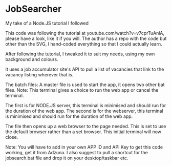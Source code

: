 # JobSearcher
My take of a Node.JS tutorial I followed

This code was following the tutorial at youtube.com/watch?v=v7cprTuAnlA, please have a look, like it if you will.
The author has a repo with the code but other than the SVG, I hand-coded everything so that I could actually learn.

After following the tutorial, I tweaked it to suit my needs, using my own background and colours.

It uses a job accumulator site's API to pull a list of vacancies that link to the vacancy listing wherever that is.

The batch files: 
A master file is used to start the app, it opens two other bat files.
Note: This terminal gives a choice to run the web app or cancel the terminal.

The first is for NODE.JS server, this terminal is minimised and should run for the duration of the web app.
The second is for the webserver, this terminal is minimised and should run for the duration of the web app.

The file then opens up a web browser to the page needed. This is set to use the default browser rather than a set browser.
This initial terminal will now close.

Note: You will have to add in your own APP ID and API Key to get this code working, get it from Adzuna.
I also suggest to pull a shortcut for the jobsearch.bat file and drop it on your desktop/taskbar etc.
